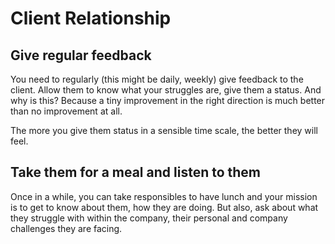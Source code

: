# Client Relationship


## Give regular feedback

You need to regularly (this might be daily, weekly) give feedback to the client. Allow them to know what your struggles are, give them a status. And why is this? Because a tiny improvement in the right direction is much better than no improvement at all.

The more you give them status in a sensible time scale, the better they will feel.


## Take them for a meal and listen to them

Once in a while, you can take responsibles to have lunch and your mission is to get to know about them, how they are doing. But also, ask about what they struggle with within the company, their personal and company challenges they are facing.